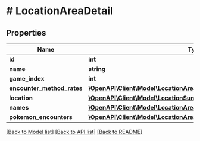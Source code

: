# # LocationAreaDetail

## Properties

Name | Type | Description | Notes
------------ | ------------- | ------------- | -------------
**id** | **int** |  | [readonly]
**name** | **string** |  |
**game_index** | **int** |  |
**encounter_method_rates** | [**\OpenAPI\Client\Model\LocationAreaDetailEncounterMethodRatesInner[]**](LocationAreaDetailEncounterMethodRatesInner.md) |  |
**location** | [**\OpenAPI\Client\Model\LocationSummary**](LocationSummary.md) |  |
**names** | [**\OpenAPI\Client\Model\LocationAreaName[]**](LocationAreaName.md) |  |
**pokemon_encounters** | [**\OpenAPI\Client\Model\LocationAreaDetailPokemonEncountersInner[]**](LocationAreaDetailPokemonEncountersInner.md) |  |

[[Back to Model list]](../../README.md#models) [[Back to API list]](../../README.md#endpoints) [[Back to README]](../../README.md)
